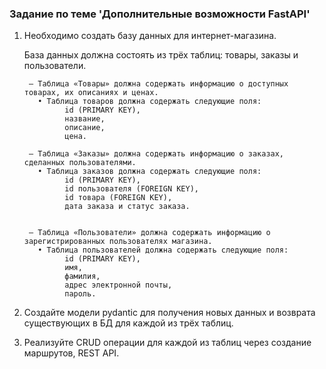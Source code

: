 ### Задание по теме 'Дополнительные возможности FastAPI'

1. Необходимо создать базу данных для интернет-магазина. 
    
    База данных должна состоять из трёх таблиц: товары, заказы и пользователи.
 
        — Таблица «Товары» должна содержать информацию о доступных товарах, их описаниях и ценах.
          • Таблица товаров должна содержать следующие поля: 
                id (PRIMARY KEY), 
                название, 
                описание,
                цена.

        — Таблица «Заказы» должна содержать информацию о заказах, сделанных пользователями.
          • Таблица заказов должна содержать следующие поля: 
                id (PRIMARY KEY), 
                id пользователя (FOREIGN KEY), 
                id товара (FOREIGN KEY), 
                дата заказа и статус заказа.


        — Таблица «Пользователи» должна содержать информацию о зарегистрированных пользователях магазина.
          • Таблица пользователей должна содержать следующие поля: 
                id (PRIMARY KEY), 
                имя, 
                фамилия, 
                адрес электронной почты, 
                пароль.

2. Создайте модели pydantic для получения новых данных и возврата существующих в БД для каждой из трёх таблиц.
3. Реализуйте CRUD операции для каждой из таблиц через создание маршрутов, REST API.
